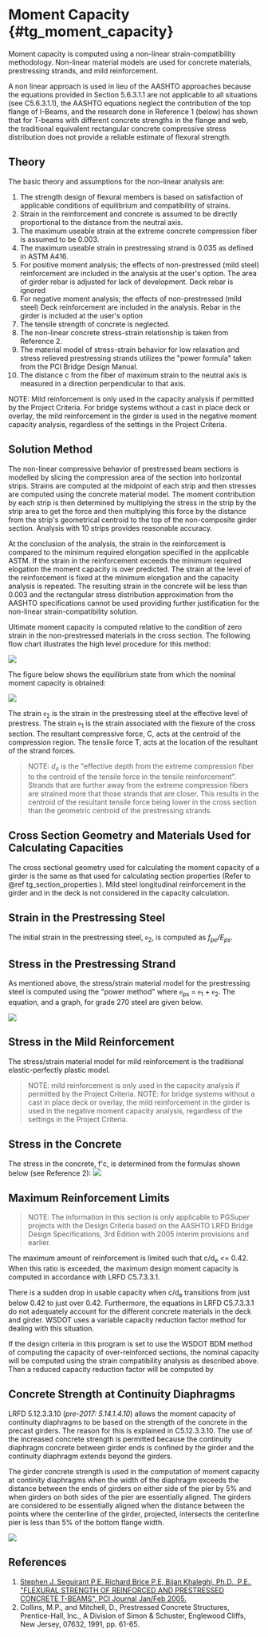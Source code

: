 Moment Capacity {#tg_moment_capacity}
======================================
Moment capacity is computed using a non-linear strain-compatibility methodology. Non-linear material models are used for concrete materials, prestressing strands, and mild reinforcement.

A non linear approach is used in lieu of the AASHTO approaches because the equations provided in Section 5.6.3.1.1 are not applicable to all situations (see C5.6.3.1.1), the AASHTO equations neglect the contribution of the top flange of I-Beams, and the research done in Reference 1 (below) has shown that for T-beams with different concrete strengths in the flange and web, the traditional equivalent rectangular concrete compressive stress distribution does not provide a reliable estimate of flexural strength.

Theory
----------
The basic theory and assumptions for the non-linear analysis are:
1. The strength design of flexural members is based on satisfaction of applicable conditions of equilibrium and compatibility of strains.
2. Strain in the reinforcement and concrete is assumed to be directly proportional to the distance from the neutral axis.
3. The maximum useable strain at the extreme concrete compression fiber is assumed to be 0.003.
4. The maximum useable strain in prestressing strand is 0.035 as defined in ASTM A416.
5. For positive moment analysis; the effects of non-prestressed (mild steel) reinforcement are included in the analysis at the user's option. The area of girder rebar is adjusted for lack of development. Deck rebar is ignored
6. For negative moment analysis; the effects of non-prestressed (mild steel) Deck reinforcement are included in the analysis. Rebar in the girder is included at the user's option
7. The tensile strength of concrete is neglected.
8. The non-linear concrete stress-strain relationship is taken from Reference 2.
9. The material model of stress-strain behavior for low relaxation and stress relieved prestressing strands utilizes the "power formula" taken from the PCI Bridge Design Manual.
10. The distance c from the fiber of maximum strain to the neutral axis is measured in a direction perpendicular to that axis.

NOTE: Mild reinforcement is only used in the capacity analysis if permitted by the Project Criteria. For bridge systems without a cast in place deck or overlay, the mild reinforcement in the girder is used in the negative moment capacity analysis, regardless of the settings in the Project Criteria.

Solution Method
----------------
The non-linear compressive behavior of prestressed beam sections is modelled by slicing the compression area of the section into horizontal strips. Strains are computed at the midpoint of each strip and then stresses are computed using the concrete material model. The moment contribution by each strip is then determined by multiplying the stress in the strip by the strip area to get the force and then multiplying this force by the distance from the strip's geometrical centroid to the top of the non-composite girder section. Analysis with 10 strips provides reasonable accuracy.

At the conclusion of the analysis, the strain in the reinforcement is compared to the minimum required elongation specified in the applicable ASTM. If the strain in the reinforcement exceeds the minimum required elogation the moment capacity is over predicted. The strain at the level of the reinforcement is fixed at the minimum elongation and the capacity analysis is repeated. The resulting strain in the concrete will be less than 0.003 and the rectangular stress distribution approximation from the AASHTO specifications cannot be used providing further justification for the non-linear strain-compatibility solution.

Ultimate moment capacity is computed relative to the condition of zero strain in the non-prestressed materials in the cross section. The following flow chart illustrates the high level procedure for this method:

![](MomentCapacityFlowchart.jpg)

The figure below shows the equilibrium state from which the nominal moment capacity is obtained:

![](Equilibrium.gif)

 

The strain <span style="font-family:Symbol">e</span><sub>2</sub> is the strain in the prestressing steel at the effective level of prestress. The strain <span style="font-family:Symbol">e</span><sub>1</sub> is the strain associated with the flexure of the cross section. The resultant compressive force, C, acts at the centroid of the compression region. The tensile force T, acts at the location of the resultant of the strand forces.

> NOTE: <i>d<sub>e</sub></i> is the "effective depth from the extreme compression fiber to the centroid of the tensile force in the tensile reinforcement". Strands that are further away from the extreme compression fibers are strained more that those strands that are closer. This results in the centroid of the resultant tensile force being lower in the cross section than the geometric centroid of the prestressing strands.

Cross Section Geometry and Materials Used for Calculating Capacities
---------------------------------------------------------------------
The cross sectional geometry used for calculating the moment capacity of a girder is the same as that used for calculating section properties (Refer to @ref tg_section_properties ). Mild steel longitudinal reinforcement in the girder and in the deck is not considered in the capacity calculation.

Strain in the Prestressing Steel
--------------------------------
The initial strain in the prestressing steel, <span style="font-family:Symbol">e</span><sub>2</sub>, is computed as <i>f<sub>pe</sub>/E<sub>ps</sub></i>.

Stress in the Prestressing Strand
--------------------------------
As mentioned above, the stress/strain material model for the prestressing steel is computed using the "power method" where  <span style="font-family:Symbol">e</span><sub>ps</sub> =  <span style="font-family:Symbol">e</span><sub>1</sub> + <span style="font-family:Symbol">e</span><sub>2</sub>. The equation, and a graph, for grade 270 steel are given below.

![](PowerFormula.gif)

Stress in the Mild Reinforcement
----------------------------------
The stress/strain material model for mild reinforcement is the traditional elastic-perfectly plastic model.

> NOTE: mild reinforcement is only used in the capacity analysis if permitted by the Project Criteria.
> NOTE: for bridge systems without a cast in place deck or overlay, the mild reinforcement in the girder is used in the negative moment capacity analysis, regardless of the settings in the Project Criteria.

Stress in the Concrete
-------------------------------
The stress in the concrete, f'c, is determined from the formulas shown below (see Reference 2):
![](ConcreteFunction.png)


Maximum Reinforcement Limits
----------------------------
> NOTE: The information in this section is only applicable to PGSuper projects with the Design Criteria based on the AASHTO LRFD Bridge Design Specifications, 3rd Edition with 2005 interim provisions and earlier.

The maximum amount of reinforcement is limited such that c/d<sub>e</sub> <= 0.42. When this ratio is exceeded, the maximum design moment capacity is computed in accordance with LRFD C5.7.3.3.1.

There is a sudden drop in usable capacity when c/d<sub>e</sub> transitions from just below 0.42 to just over 0.42. Furthermore, the equations in LRFD C5.7.3.3.1 do not adequately account for the different concrete materials in the deck and girder. WSDOT uses a variable capacity reduction factor method for dealing with this situation.

If the design criteria in this program is set to use the WSDOT BDM method of computing the capacity of over-reinforced sections, the nominal capacity will be computed using the strain compatibility analysis as described above. Then a reduced capacity reduction factor will be computed by

Concrete Strength at Continuity Diaphragms
------------------------------------------
LRFD 5.12.3.3.10 (*pre-2017: 5.14.1.4.10*) allows the moment capacity of continuity diaphragms to be based on the strength of the concrete in the precast girders. The reason for this is explained in C5.12.3.3.10. The use of the increased concrete strength is permitted because the continuity diaphragm concrete between girder ends is confined by the girder and the continuity diaphragm extends beyond the girders. 

The girder concrete strength is used in the computation of moment capacity at continity diaphragms when the width of the diaphragm exceeds the distance between the ends of girders on either side of the pier by 5% and when girders on both sides of the pier are essentially aligned. 
The girders are considered to be essentially aligned when the distance between the points where the centerline of the girder, projected, intersects the centerline pier is less than 5% of the bottom flange width.

![](DiaphragmConfinement.png)

References
------------
1. [Stephen J. Seguirant P.E. Richard Brice P.E, Bijan Khaleghi, Ph.D., P.E., "FLEXURAL STRENGTH OF REINFORCED AND PRESTRESSED CONCRETE T-BEAMS", PCI Journal Jan/Feb 2005.](https://www.pci.org/PCI/Publications/PCI_Journal/Issues/2005/January-February/Flexural_Strength_of_Reinforced_and_Prestressed_Concrete_T-Beams.aspx)
2. Collins, M.P., and Mitchell, D., Prestressed Concrete Structures, Prentice-Hall, Inc., A Division of Simon & Schuster, Englewood Cliffs, New Jersey, 07632, 1991, pp. 61-65. 

